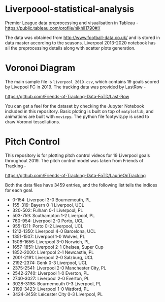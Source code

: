 # Liverpoool-statistical-analysis

Premier League data preprocessing and visualisation in Tableau -
https://public.tableau.com/profile/nikhil1790#!/

The data was obtained from http://www.football-data.co.uk/ and is stored in data master according to the seasons.
Liverpool 2013-2020 notebook has all the preprocessing details along with scatter plots generation.

# Voronoi Diagram

The main sample file is ``liverpool_2019.csv``, which contains 19 goals scored by Livepool FC in 2019. The tracking data was provided by LastRow -

https://github.com/Friends-of-Tracking-Data-FoTD/Last-Row

You can get a feel for the dataset by checking the Jupyter Notebook included in this repository. Basic ploting is built on top of ``matplotlib``, and animations are built with ``moviepy``. The python file footyviz.py is used to draw Voronoi tessellations.

# Pitch Control
 
This repository is for plotting pitch control videos for 19 Liverpool goals throughout 2019.  The pitch control model was taken from Friends of Tracking -

https://github.com/Friends-of-Tracking-Data-FoTD/LaurieOnTracking

Both the data files have 3459 entries, and the following list tells the indices for each goal.

- 0-154: Liverpool 3-0 Bournemouth, PL
- 155-319: Bayern 0-1 Liverpool, UCL
- 320-502: Fulham 0-1 Liverpool, PL
- 503-759: Southampton 1-2 Liverpool, PL
- 760-954: Liverpool 2-0 Porto, UCL
- 955-1211: Porto 0-2 Liverpool, UCL
- 1212-1350: Liverpool 4-0 Barcelona, UCL
- 1351-1507: Liverpool 1-0 Wolves, PL
- 1508-1656: Liverpool 3-0 Norwich, PL
- 1657-1851: Liverpool 2-1 Chelsea, Super Cup
- 1852-2000: Liverpool 2-1 Newcastle, PL
- 2001-2191: Liverpool 2-0 Salzburg, UCL
- 2192-2374: Genk 0-3 Liverpool, UCL
- 2375-2541: Liverpool 2-0 Manchester City, PL
- 2542-2740: Liverpool 1-0 Everton, PL
- 2740-3027: Liverpool 2-0 Everton, PL
- 3028-3198: Bournemouth 0-3 Liverpool, PL
- 3199-3423: Liverpool 1-0 Watford, PL
- 3424-3458: Leicester City 0-3 Liverpool, PL
